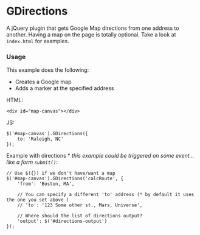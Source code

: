 GDirections
===========

A jQuery plugin that gets Google Map directions from one address to another. Having a map on the page is totally optional. Take a look at `index.html` for examples.

### Usage
This example does the following:
- Creates a Google map
- Adds a marker at the specified address

HTML:

	<div id="map-canvas"></div>

JS:

	$('#map-canvas').GDirections({
		to: 'Raleigh, NC'
	});


Example with directions * _this example could be triggered on some event... like a form `submit()`_:

	// Use $({}) if we don't have/want a map
	$('#map-canvas').GDirections('calcRoute', {
		'from': 'Boston, MA', 

		// You can specify a different 'to' address (* by default it uses the one you set above )
		// 'to': '123 Some other st., Mars, Universe',

		// Where should the list of directions output?
		'output': $('#directions-output')
	});
